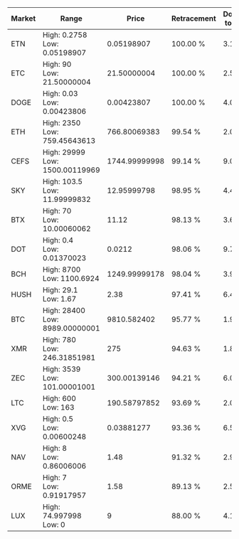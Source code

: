 | Market | Range | Price| Retracement | Doubles to 50% |
| --- | --- | --- | --- | --- |
| ETN | High: 0.2758<br />Low: 0.05198907 | 0.05198907 | 100.00 % | 3.15 |
| ETC | High: 90<br />Low: 21.50000004 | 21.50000004 | 100.00 % | 2.59 |
| DOGE | High: 0.03<br />Low: 0.00423806 | 0.00423807 | 100.00 % | 4.04 |
| ETH | High: 2350<br />Low: 759.45643613 | 766.80069383 | 99.54 % | 2.03 |
| CEFS | High: 29999<br />Low: 1500.00119969 | 1744.99999998 | 99.14 % | 9.03 |
| SKY | High: 103.5<br />Low: 11.99999832 | 12.95999798 | 98.95 % | 4.46 |
| BTX | High: 70<br />Low: 10.00060062 | 11.12 | 98.13 % | 3.60 |
| DOT | High: 0.4<br />Low: 0.01370023 | 0.0212 | 98.06 % | 9.76 |
| BCH | High: 8700<br />Low: 1100.6924 | 1249.99999178 | 98.04 % | 3.92 |
| HUSH | High: 29.1<br />Low: 1.67 | 2.38 | 97.41 % | 6.46 |
| BTC | High: 28400<br />Low: 8989.00000001 | 9810.582402 | 95.77 % | 1.91 |
| XMR | High: 780<br />Low: 246.31851981 | 275 | 94.63 % | 1.87 |
| ZEC | High: 3539<br />Low: 101.00001001 | 300.00139146 | 94.21 % | 6.07 |
| LTC | High: 600<br />Low: 163 | 190.58797852 | 93.69 % | 2.00 |
| XVG | High: 0.5<br />Low: 0.00600248 | 0.03881277 | 93.36 % | 6.52 |
| NAV | High: 8<br />Low: 0.86006006 | 1.48 | 91.32 % | 2.99 |
| ORME | High: 7<br />Low: 0.91917957 | 1.58 | 89.13 % | 2.51 |
| LUX | High: 74.997998<br />Low: 0 | 9 | 88.00 % | 4.17 |
